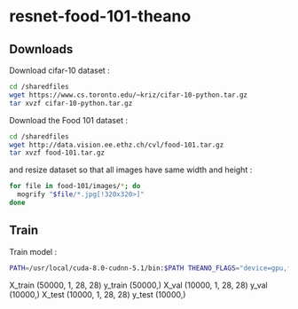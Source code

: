 # resnet-food-101-theano

## Downloads

Download cifar-10 dataset :

```bash
cd /sharedfiles
wget https://www.cs.toronto.edu/~kriz/cifar-10-python.tar.gz
tar xvzf cifar-10-python.tar.gz
```

Download the Food 101 dataset :

```bash
cd /sharedfiles
wget http://data.vision.ee.ethz.ch/cvl/food-101.tar.gz
tar xvzf food-101.tar.gz
```

and resize dataset so that all images have same width and height :

```bash
for file in food-101/images/*; do
  mogrify "$file/*.jpg[!320x320>]"
done
```

## Train

Train model :

```bash
PATH=/usr/local/cuda-8.0-cudnn-5.1/bin:$PATH THEANO_FLAGS="device=gpu,floatX=float32" python train.py
```


X_train (50000, 1, 28, 28)
y_train (50000,)
X_val (10000, 1, 28, 28)
y_val (10000,)
X_test (10000, 1, 28, 28)
y_test (10000,)
